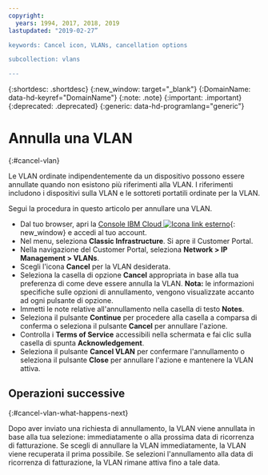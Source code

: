 ```yaml
---
copyright:
  years: 1994, 2017, 2018, 2019
lastupdated: "2019-02-27”

keywords: Cancel icon, VLANs, cancellation options

subcollection: vlans

---
```


{:shortdesc: .shortdesc}
{:new_window: target="_blank"}
{:DomainName: data-hd-keyref="DomainName"}
{:note: .note}
{:important: .important}
{:deprecated: .deprecated}
{:generic: data-hd-programlang="generic"}

# Annulla una VLAN
{:#cancel-vlan}

Le VLAN ordinate indipendentemente da un dispositivo possono essere annullate quando non esistono più riferimenti alla VLAN.  I riferimenti includono i dispositivi sulla VLAN e le sottoreti portatili ordinate per la VLAN.

Segui la procedura in questo articolo per annullare una VLAN.

* Dal tuo browser, apri la [Console IBM Cloud ![Icona link esterno](../../icons/launch-glyph.svg "Icona link esterno")](https://{DomainName}/){: new_window} e accedi al tuo account.
* Nel menu, seleziona **Classic Infrastructure**. Si apre il Customer Portal.
* Nella navigazione del Customer Portal, seleziona **Network > IP Management > VLANs**.
* Scegli l'icona **Cancel** per la VLAN desiderata.
* Seleziona la casella di opzione **Cancel** appropriata in base alla tua preferenza di come deve essere annulla la VLAN. **Nota:** le informazioni specifiche sulle opzioni di annullamento, vengono visualizzate accanto ad ogni pulsante di opzione.
* Immetti le note relative all'annullamento nella casella di testo **Notes**.
* Seleziona il pulsante **Continue** per procedere alla casella a comparsa di conferma o seleziona il pulsante **Cancel** per annullare l'azione.
* Controlla i **Terms of Service** accessibili nella schermata e fai clic sulla casella di spunta **Acknowledgement**.
* Seleziona il pulsante **Cancel VLAN** per confermare l'annullamento o seleziona il pulsante **Close** per annullare l'azione e mantenere la VLAN attiva.

## Operazioni successive
{:#cancel-vlan-what-happens-next}

Dopo aver inviato una richiesta di annullamento, la VLAN viene annullata in base alla tua selezione: immediatamente o alla prossima data di ricorrenza di fatturazione. Se scegli di annullare la VLAN immediatamente, la VLAN viene recuperata il prima possibile. Se selezioni l'annullamento alla data di ricorrenza di fatturazione, la VLAN rimane attiva fino a tale data.
